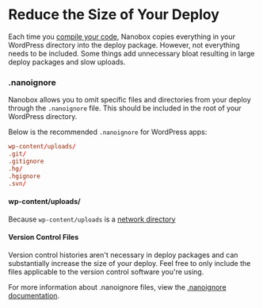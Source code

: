 # Reduce the Size of Your Deploy

Each time you [compile your code](https://docs.nanobox.io/cli/compile/), Nanobox copies everything in your WordPress directory into the deploy package. However, not everything needs to be included. Some things add unnecessary bloat resulting in large deploy packages and slow uploads.

### .nanoignore
Nanobox allows you to omit specific files and directories from your deploy through the `.nanoignore` file. This should be included in the root of your WordPress directory.

Below is the recommended `.nanoignore` for WordPress apps:

```conf
wp-content/uploads/
.git/
.gitignore
.hg/
.hgignore
.svn/
```

#### wp-content/uploads/
Because `wp-content/uploads` is a [network directory](/php/wordpress/boxfile-explained/#network_dirs)

#### Version Control Files
Version control histories aren't necessary in deploy packages and can substantially increase the size of your deploy. Feel free to only include the files applicable to the version control software you're using.

For more information about .nanoignore files, view the [.nanoignore documentation](https://docs.nanobox.io/local-dev/local-config/nanoignore/).
